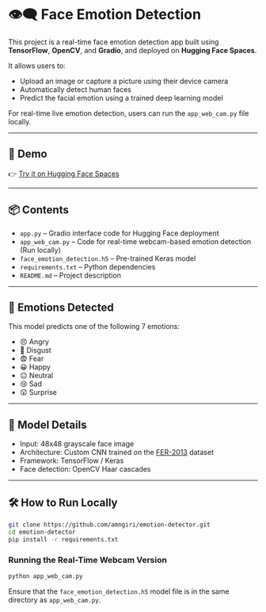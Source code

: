 # 👁️‍🗨️ Face Emotion Detection

This project is a real-time face emotion detection app built using **TensorFlow**, **OpenCV**, and **Gradio**, and deployed on **Hugging Face Spaces**.

It allows users to:
- Upload an image or capture a picture using their device camera
- Automatically detect human faces
- Predict the facial emotion using a trained deep learning model

For real-time live emotion detection, users can run the `app_web_cam.py` file locally.

---

## 🚀 Demo

👉 [Try it on Hugging Face Spaces](https://huggingface.co/spaces/GiriAman/emotion-detector)  

---

## 📦 Contents

- `app.py` – Gradio interface code for Hugging Face deployment
- `app_web_cam.py` – Code for real-time webcam-based emotion detection (Run locally)
- `face_emotion_detection.h5` – Pre-trained Keras model
- `requirements.txt` – Python dependencies
- `README.md` – Project description

---

## 🧠 Emotions Detected

This model predicts one of the following 7 emotions:

- 😠 Angry  
- 🤢 Disgust  
- 😨 Fear  
- 😀 Happy  
- 😐 Neutral  
- 😢 Sad  
- 😲 Surprise  

---

## 🧪 Model Details

- Input: 48x48 grayscale face image
- Architecture: Custom CNN trained on the [FER-2013](https://www.kaggle.com/datasets/msambare/fer2013) dataset
- Framework: TensorFlow / Keras
- Face detection: OpenCV Haar cascades

---

## 🛠️ How to Run Locally

```bash
git clone https://github.com/amngiri/emotion-detector.git
cd emotion-detector
pip install -r requirements.txt
```


### Running the Real-Time Webcam Version
```bash
python app_web_cam.py
```
Ensure that the `face_emotion_detection.h5` model file is in the same directory as `app_web_cam.py`.

